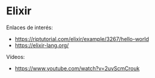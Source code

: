 
# Elixir

Enlaces de interés:
* https://riptutorial.com/elixir/example/3267/hello-world
* https://elixir-lang.org/

Vídeos:
* https://www.youtube.com/watch?v=2uvScmCrouk

